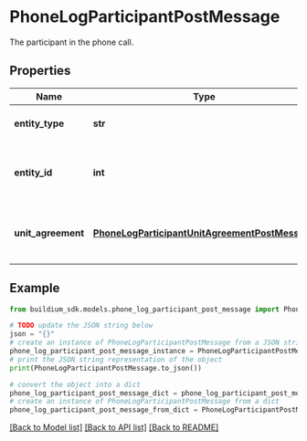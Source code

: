 # PhoneLogParticipantPostMessage

The participant in the phone call.

## Properties

Name | Type | Description | Notes
------------ | ------------- | ------------- | -------------
**entity_type** | **str** | The type of participant entity. | 
**entity_id** | **int** | The unique identifier for the participant entity. | 
**unit_agreement** | [**PhoneLogParticipantUnitAgreementPostMessage**](PhoneLogParticipantUnitAgreementPostMessage.md) | The unit agreement associated with the participant. | [optional] 

## Example

```python
from buildium_sdk.models.phone_log_participant_post_message import PhoneLogParticipantPostMessage

# TODO update the JSON string below
json = "{}"
# create an instance of PhoneLogParticipantPostMessage from a JSON string
phone_log_participant_post_message_instance = PhoneLogParticipantPostMessage.from_json(json)
# print the JSON string representation of the object
print(PhoneLogParticipantPostMessage.to_json())

# convert the object into a dict
phone_log_participant_post_message_dict = phone_log_participant_post_message_instance.to_dict()
# create an instance of PhoneLogParticipantPostMessage from a dict
phone_log_participant_post_message_from_dict = PhoneLogParticipantPostMessage.from_dict(phone_log_participant_post_message_dict)
```
[[Back to Model list]](../README.md#documentation-for-models) [[Back to API list]](../README.md#documentation-for-api-endpoints) [[Back to README]](../README.md)


